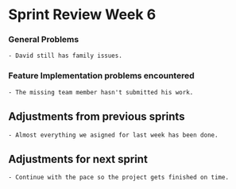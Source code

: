 # Sprint Review Week 6

### General Problems
    - David still has family issues.

### Feature Implementation problems encountered
    - The missing team member hasn't submitted his work.

## Adjustments from previous sprints
    - Almost everything we asigned for last week has been done.

## Adjustments for next sprint
    - Continue with the pace so the project gets finished on time.